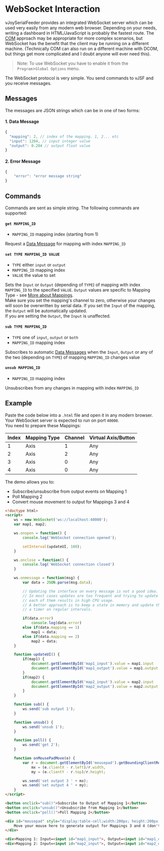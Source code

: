 # WebSocket Interaction

vJoySerialFeeder provides an integrated WebSocket server which can be used
very easily from any modern web browser. Depending on your needs, writing
a dashboard in HTML/JavaScript is probably the fastest route. The [COM](COM.md)
approach may be appropriate for more complex scenarios, but WebSocket has the
benefit that the client may be running on a different machine. (Technically COM
can also run on a different machine with DCOM, but things get more complicated
and I doubt anyone will ever need this).

> Note: To use WebSocket you have to enable it from the `Program`>`Global Options` menu.

The WebSocket protocol is very simple. You send commands to vJSF and you receive
messages.

## Messages
The messages are JSON strings which can be in one of two forms:
#### 1. Data Message
```js
{
  "mapping": 2, // index of the mapping. 1, 2... etc
  "input": 1204, // input integer value
  "output": 0.204 // output float value
}
```

#### 2. Error Message
```js
{
	"error": "error message string"
}
```

## Commands

Commands are sent as simple string. The following commands are supported:

#### `get MAPPING_ID`
* `MAPPING_ID` mapping index (starting from 1)

Request a [Data Message](#1-data-message) for mapping with index `MAPPING_ID`

#### `set TYPE MAPPING_ID VALUE`
* `TYPE` either `input` or `output`
* `MAPPING_ID` mapping index
* `VALUE` the value to set

Sets the `Input` or `Output` (depending of `TYPE`) of mapping with index
`MAPPING_ID` to the specified `VALUE`.
`Output` values are specific to Mapping Type - see [More about Mappings](Mappings.md).\
Make sure you set the mapping's channel to zero,
otherwise your changes will soon be overwritten by serial data.
If you set the `Input` of the mapping, the `Output`
will be automatically updated.\
If you are setting the `Output`, the `Input` is unaffected.

#### `sub TYPE MAPPING_ID`
* `TYPE` one of `input`, `output` or `both`
* `MAPPING_ID` mapping index

Subscribes to automatic [Data Messages](#1-data-message) when the `Input`, `Output` or any of the two
(depending on `TYPE`) of mapping `MAPPING_ID` changes value

#### `unsub MAPPING_ID`
* `MAPPING_ID` mapping index

Unsubscribes from any changes in mapping with index `MAPPING_ID`

## Example

Paste the code below into a `.html` file and open it in any modern browser.
Your WebSocket server is expected to run on port `40000`.\
You need to prepare these Mappings:

Index | Mapping Type | Channel | Virtual Axis/Button
--- | ---- | --- | ---
1 | Axis |1 | Any
2 | Axis |2 | Any
3 | Axis |0 | Any
4 | Axis |0 | Any

The demo allows you to:
* Subscribe/unsubscribe from output events on Mapping 1
* Poll Mapping 2
* Convert mouse movement to output for Mappings 3 and 4

```html
<!doctype html>
<script>
	ws = new WebSocket('ws://localhost:40000');
	var map1, map2;

	ws.onopen = function() {
		console.log('WebSocket connection opened');

		setInterval(updateUI, 100);
	}

	ws.onclose = function() {
		console.log('WebSocket connection closed')
	}

	ws.onmessage = function(msg) {
		var data = JSON.parse(msg.data);

		// Updating the interface on every message is not a good idea.
		// In most cases updates are too frequent and trying to update the UI on
		// each of them results in high CPU usage.
		// A better approach is to keep a state in memory and update the UI with
		// a timer on regular intervals.

		if(data.error)
			console.log(data.error)
		else if(data.mapping == 1)
			map1 = data;
		else if(data.mapping == 2)
			map2 = data;
	}

	function updateUI() {
		if(map1) {
			document.getElementById('map1_input').value = map1.input
			document.getElementById('map1_output').value = map1.output;
		}
		if(map2) {
			document.getElementById('map2_input').value = map2.input
			document.getElementById('map2_output').value = map2.output;
		}
	}

	function sub() {
		ws.send('sub output 1');
	}

	function unsub() {
		ws.send('unsub 1');
	}

	function poll() {
		ws.send('get 2');
	}

	function onMousePadMove(e) {
		var r = document.getElementById('mousepad').getBoundingClientRect(),
			mx = (e.clientX - r.left)/r.width,
			my = (e.clientY - r.top)/r.height;

		ws.send('set output 3 ' + mx);
		ws.send('set output 4 ' + my);
	}
</script>

<button onclick="sub()">Subscribe to Output of Mapping 1</button>
<button onclick="unsub()">Unsubscribe from Mapping 1</button>
<button onclick="poll()">Poll Mapping 2</button>

<div id="mousepad" style="display:table-cell;width:200px; height:200px; background:#cddc39; vertical-align:middle; text-align:center" onmousemove="onMousePadMove(event)">
	Move your mouse here to generate output for Mappings 3 and 4 (don't forget to set the channels to 0)
</div>

<div>Mapping 1: Input=<input id="map1_input">, Output=<input id="map1_output"></div>
<div>Mapping 2: Input=<input id="map2_input">, Output=<input id="map2_output"></div>

```